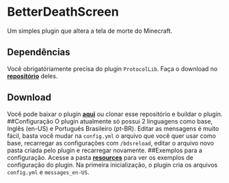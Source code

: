# BetterDeathScreen
Um simples plugin que altera a tela de morte do Minecraft.
## Dependências
Você obrigatóriamente precisa do plugin `ProtocolLib`. Faça o download no [**repositório**](https://github.com/dmulloy2/ProtocolLib/releases) deles.
## Download
Você pode baixar o plugin [**aqui**](https://github.com/VictorTedesco/BetterDeathScreen/releases) ou clonar esse repositório e buildar o plugin.
##Configuração
O plugin atualmente só possui 2 linguagens como base, Inglês (en-US) e Português Brasileiro (pt-BR). Editar as mensagens é muito fácil,
basta você mudar na `config.yml` o arquivo que você quer usar como base, recarregar as configurações com `/bdsreload`, editar o arquivo novo pasta criada pelo plugin e recarregar novamente.
##Exemplos para a configuração.
Acesse a pasta [**resources**](https://github.com/VictorTedesco/BetterDeathScreen/tree/master/src/main/resources) para ver os exemplos de configuração do plugin. Na primeira inicialização, o plugin cria os arquivos `config.yml` e `messages_en-US`.